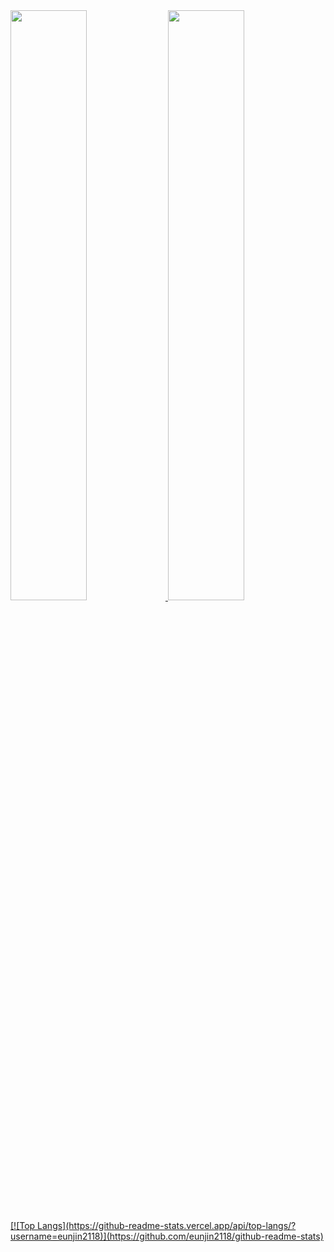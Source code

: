 
<a href="https://github.com/anuraghazra/github-readme-stats">
  <img src="https://github-readme-stats.vercel.app/api?username=eunjin2118&&show_icons=true&theme=dracula&hide_border=true&bg_color=111111&icon_color=7291FF&text_color=7291FF" width=49.2% />
</a>
<a href="https://github.com/denvercoder1/github-readme-streak-stats">
  <img src="http://github-readme-streak-stats.herokuapp.com?user=eunjin2118&theme=radical&background=111111&ring=7291FF&fire=7291FF&sideNums=7291FF&currStreakNum=7291FF&sideLabels=7291FF&currStreakLabel=7291FF&dates=7291FF&hide_border=true" width=49.2% />
</a>

<a href="https://github.com/ashutosh00710/github-readme-activity-graph">
<br></br>
[![Top Langs](https://github-readme-stats.vercel.app/api/top-langs/?username=eunjin2118)](https://github.com/eunjin2118/github-readme-stats)
